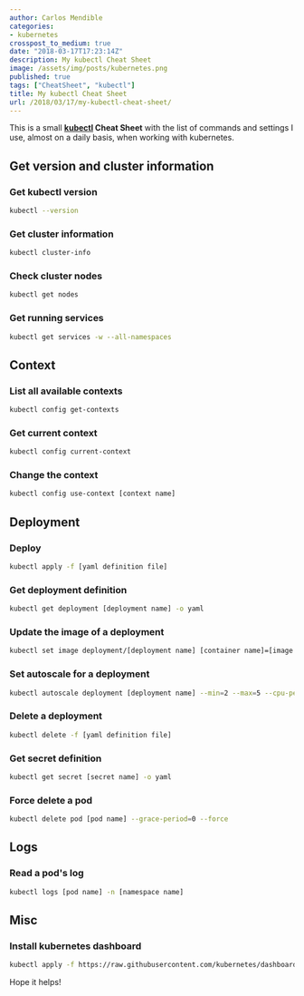 ```yaml
---
author: Carlos Mendible
categories:
- kubernetes
crosspost_to_medium: true
date: "2018-03-17T17:23:14Z"
description: My kubectl Cheat Sheet
image: /assets/img/posts/kubernetes.png
published: true
tags: ["CheatSheet", "kubectl"]
title: My kubectl Cheat Sheet
url: /2018/03/17/my-kubectl-cheat-sheet/
---
```

This is a small **[kubectl](https://kubernetes.io/docs/reference/kubectl/overview/) Cheat Sheet** with the list of commands and settings I use, almost on a daily basis, when working with kubernetes.

## Get version and cluster information

### Get kubectl version

``` bash
kubectl --version
```

### Get cluster information

``` bash
kubectl cluster-info
```

### Check cluster nodes

``` bash
kubectl get nodes
```

### Get running services

``` bash
kubectl get services -w --all-namespaces
```

## Context

### List all available contexts

``` bash
kubectl config get-contexts
```

### Get current context

``` bash
kubectl config current-context
```

### Change the context

``` bash
kubectl config use-context [context name]
```

## Deployment

### Deploy

``` bash
kubectl apply -f [yaml definition file]
```

### Get deployment definition

``` bash
kubectl get deployment [deployment name] -o yaml
```

### Update the image of a deployment

``` bash
kubectl set image deployment/[deployment name] [container name]=[image tag]
```

### Set autoscale for a deployment

``` bash
kubectl autoscale deployment [deployment name] --min=2 --max=5 --cpu-percent=80
```

### Delete a deployment

``` bash
kubectl delete -f [yaml definition file]
```

### Get secret definition

``` bash
kubectl get secret [secret name] -o yaml
```

### Force delete a pod

``` bash
kubectl delete pod [pod name] --grace-period=0 --force
```

## Logs

### Read a pod's log

``` bash
kubectl logs [pod name] -n [namespace name]
```

## Misc

### Install kubernetes dashboard

``` bash
kubectl apply -f https://raw.githubusercontent.com/kubernetes/dashboard/master/src/deploy/recommended/kubernetes-dashboard.yaml
```

Hope it helps!